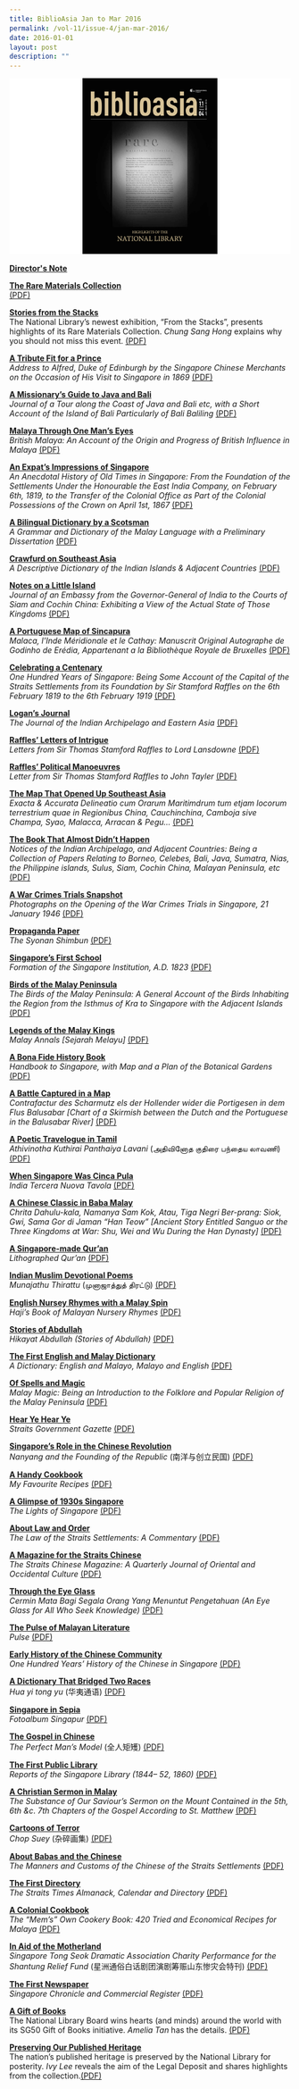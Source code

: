 ```yaml
---
title: BiblioAsia Jan to Mar 2016
permalink: /vol-11/issue-4/jan-mar-2016/
date: 2016-01-01
layout: post
description: ""
---
```

![Alt text for image on Isomer site](/images/vol-11-issue-4/ba11-4-1.jpg)

**[Director's Note](/vol-11/issue-4/jan-mar-2016/directors-note)**

**[The Rare Materials Collection](/vol-11/issue-4/jan-mar-2016/rare-materials)**<br> [(PDF)](/files/pdf/vol-11/issue-4/v11-issue4_RareMaterials.pdf)

**[Stories from the Stacks](/vol-11/issue-4/jan-mar-2016/stories-stacks-exhibition)**<br>
The National Library’s newest exhibition, “From the Stacks”, presents highlights of its Rare Materials Collection. *Chung Sang Hong* explains why you should not miss this event. [(PDF)](/files/pdf/vol-11/issue-4/v11-issue4_StoriesFromTheStacks.pdf)

**[A Tribute Fit for a Prince](/vol-11/issue-4/jan-mar-2016/alfred-duke-edinburgh)**<br>
*Address to Alfred, Duke of Edinburgh by the Singapore Chinese Merchants on the Occasion of His Visit to Singapore in 1869* [(PDF)](/files/pdf/vol-11/issue-4/v11-issue4_TributePrince.pdf)

**[A Missionary’s Guide to Java and Bali](/vol-11/issue-4/jan-mar-2016/journal-java-bali-medhurst)**<br>
*Journal of a Tour along the Coast of Java and Bali etc, with a Short Account of the Island of Bali Particularly of Bali Baliling* [(PDF)](/files/pdf/vol-11/issue-4/v11-issue4_JavaBali.pdf)

**[Malaya Through One Man’s Eyes](/vol-11/issue-4/jan-mar-2016/british-malaya-swettenham)**<br>
*British Malaya: An Account of the Origin and Progress of British Influence in Malaya* [(PDF)](/files/pdf/vol-11/issue-4/v11-issue4_OneManEyes.pdf)

**[An Expat’s Impressions of Singapore](/vol-11/issue-4/jan-mar-2016/history-singapore-buckley)**<br>
*An Anecdotal History of Old Times in Singapore: From the Foundation of the Settlements Under the Honourable the East India Company, on February 6th, 1819, to the Transfer of the Colonial Office as Part of the Colonial Possessions of the Crown on April 1st, 1867* [(PDF)](/files/pdf/vol-11/issue-4/v11-issue4_ExpatImpressions.pdf)

**[A Bilingual Dictionary by a Scotsman](/vol-11/issue-4/jan-mar-2016/malay-dictionary-crawfurd)**<br>
*A Grammar and Dictionary of the Malay Language with a Preliminary Dissertation* [(PDF)](/files/pdf/vol-11/issue-4/v11-issue4_BilingualDictionary.pdf)

**[Crawfurd on Southeast Asia](/vol-11/issue-4/jan-mar-2016/dictionary-indian-islands-crawfurd)**<br>
*A Descriptive Dictionary of the Indian Islands & Adjacent Countries* [(PDF)](/files/pdf/vol-11/issue-4/v11-issue4_Crawfurd.pdf)

**[Notes on a Little Island](/vol-11/issue-4/jan-mar-2016/journal-embassy-crawfurd)**<br>
*Journal of an Embassy from the Governor-General of India to the Courts of Siam and Cochin  China: Exhibiting a View of the Actual State of Those Kingdoms* [(PDF)](/files/pdf/vol-11/issue-4/v11-issue4_LittleIsland.pdf)

**[A Portuguese Map of Sincapura](/vol-11/issue-4/jan-mar-2016/portuguese-map-sincapura-janssen)**<br>
*Malaca, l’Inde Méridionale et le Cathay: Manuscrit Original Autographe de Godinho de Erédia, Appartenant a la Bibliothèque Royale de Bruxelles* [(PDF)](/files/pdf/vol-11/issue-4/v11-issue4_MapSincapura.pdf)

**[Celebrating a Centenary](/vol-11/issue-4/jan-mar-2016/one-hundred-years-singapore)**<br>
*One Hundred Years of Singapore: Being Some Account of the Capital of the Straits Settlements from its Foundation by Sir Stamford Raffles on the 6th February 1819 to the 6th February 1919* [(PDF)](/files/pdf/vol-11/issue-4/v11-issue4_Centenary.pdf)

**[Logan’s Journal](/vol-11/issue-4/jan-mar-2016/indian-archipelago-eastern-asia-logan-journal)**<br>
*The Journal of the Indian Archipelago and Eastern Asia* [(PDF)](/files/pdf/vol-11/issue-4/v11-issue4_LoganJournal.pdf)

**[Raffles’ Letters of Intrigue](/vol-11/issue-4/jan-mar-2016/letters-stamford-raffles-marquess-lansdowne)**<br>
*Letters from Sir Thomas Stamford Raffles to Lord Lansdowne* [(PDF)](/files/pdf/vol-11/issue-4/v11-issue4_RafflesLetters.pdf)

**[Raffles’ Political Manoeuvres](/vol-11/issue-4/jan-mar-2016/letter-stamford-raffles-john-tayler)**<br>
*Letter from Sir Thomas Stamford Raffles to John Tayler* [(PDF)](/files/pdf/vol-11/issue-4/v11-issue4_PoliticalManoeuvres.pdf)

**[The Map That Opened Up Southeast Asia](/vol-11/issue-4/jan-mar-2016/map-south-east-asia-exacta-accurata-linschoten)**<br>
*Exacta & Accurata Delineatio cum Orarum Maritimdrum tum etjam locorum terrestrium quae in Regionibus China, Cauchinchina, Camboja sive Champa, Syao, Malacca, Arracan & Pegu…* [(PDF)](/files/pdf/vol-11/issue-4/v11-issue4_MapOpenedUp.pdf)

**[The Book That Almost Didn’t Happen](/vol-11/issue-4/jan-mar-2016/notices-indian-archipelago-john-henry-moor)**<br>
*Notices of the Indian Archipelago, and Adjacent Countries: Being a Collection of Papers Relating to Borneo, Celebes, Bali, Java, Sumatra, Nias, the Philippine islands, Sulus, Siam, Cochin China, Malayan Peninsula, etc* [(PDF)](/files/pdf/vol-11/issue-4/v11-issue4_BookDidntHappen.pdf)

**[A War Crimes Trials Snapshot](/vol-11/issue-4/jan-mar-2016/photographs-singapore-war-crimes-trial)**<br>
*Photographs on the Opening of the War Crimes Trials in Singapore, 21 January 1946* [(PDF)](/files/pdf/vol-11/issue-4/v11-issue4_WarCrimes.pdf)

**[Propaganda Paper](/vol-11/issue-4/jan-mar-2016/syonan-shimbun)**<br>
*The Syonan Shimbun* [(PDF)](/files/pdf/vol-11/issue-4/v11-issue4_PropagandaPaper.pdf)

**[Singapore’s First School](/vol-11/issue-4/jan-mar-2016/singapore-institution-school-stamford-raffles)**<br>
*Formation of the Singapore Institution, A.D. 1823* [(PDF)](/files/pdf/vol-11/issue-4/v11-issue4_FirstSchool.pdf)

**[Birds of the Malay Peninsula](/vol-11/issue-4/jan-mar-2016/birds-malay-peninsula)**<br>
*The Birds of the Malay Peninsula: A General Account of the Birds Inhabiting the Region from the Isthmus of Kra to Singapore with the Adjacent Islands* [(PDF)](/files/pdf/vol-11/issue-4/v11-issue4_Birds.pdf)

**[Legends of the Malay Kings](/vol-11/issue-4/jan-mar-2016/sejarah-malayu-malay-annals)**<br>
*Malay Annals [Sejarah Melayu]* [(PDF)](/files/pdf/vol-11/issue-4/v11-issue4_MalayKings.pdf)

**[A Bona Fide History Book](/vol-11/issue-4/jan-mar-2016/handbook-singapore-george-murray-reith)**<br>
*Handbook to Singapore, with Map and a Plan of the Botanical Gardens* [(PDF)](/files/pdf/vol-11/issue-4/v11-issue4_HistoryBook.pdf)

**[A Battle Captured in a Map](/vol-11/issue-4/jan-mar-2016/contrafactur-battle-dutch-portuguese-de-bry)**<br>
*Contrafactur des Scharmutz els der Hollender wider die Portigesen in dem Flus Balusabar [Chart of a Skirmish between the Dutch and the Portuguese in the Balusabar River]* [(PDF)](/files/pdf/vol-11/issue-4/v11-issue4_BattleMap.pdf)

**[A Poetic Travelogue in Tamil](/vol-11/issue-4/jan-mar-2016/travelogue-tamil-athivinotha-kuthirai-panthaiya-lavani)**<br>
*Athivinotha Kuthirai Panthaiya Lavani* (அதிவினோத குதிரை பந்தைய லாவணி) [(PDF)](/files/pdf/vol-11/issue-4/v11-issue4_Travelogue.pdf)

**[When Singapore Was Cinca Pula](/vol-11/issue-4/jan-mar-2016/india-tercera-nuova-tavola)**<br>
*India Tercera Nuova Tavola* [(PDF)](/files/pdf/vol-11/issue-4/v11-issue4_CincaPula.pdf)

**[A Chinese Classic in Baba Malay](/vol-11/issue-4/jan-mar-2016/chrita-dahulu-kala-sam-kok)**<br>
*Chrita Dahulu-kala, Namanya Sam Kok, Atau, Tiga Negri Ber-prang: Siok, Gwi, Sama Gor di Jaman “Han Teow” [Ancient Story Entitled Sanguo or the Three Kingdoms at War: Shu, Wei and Wu During the Han Dynasty]* [(PDF)](/files/pdf/vol-11/issue-4/v11-issue4_ChineseclassicBabaMalay.pdf)

**[A Singapore-made Qur’an](/vol-11/issue-4/jan-mar-2016/singapore-lithographed-quran)**<br>
*Lithographed Qur’an* [(PDF)](/files/pdf/vol-11/issue-4/v11-issue4_Quran.pdf)

**[Indian Muslim Devotional Poems](/vol-11/issue-4/jan-mar-2016/indian-muslim-devotional-poems-munajathu-thirattu)**<br>
*Munajathu Thirattu* (முனாஜாத்துத் திரட்டு) [(PDF)](/files/pdf/vol-11/issue-4/v11-issue4_DevotionalPoems.pdf)

**[English Nursey Rhymes with a Malay Spin](/vol-11/issue-4/jan-mar-2016/haji-malayan-nursery-rhymes)**<br>
*Haji’s Book of Malayan Nursery Rhymes* [(PDF)](/files/pdf/vol-11/issue-4/v11-issue4_MalaySpin.pdf)

**[Stories of Abdullah](/vol-11/issue-4/jan-mar-2016/hikayat-abdullah-abdul-kadir-munsyi)**<br>
*Hikayat Abdullah (Stories of Abdullah)* [(PDF)](/files/pdf/vol-11/issue-4/v11-issue4_Abdullah.pdf)

**[The First English and Malay Dictionary](/vol-11/issue-4/jan-mar-2016/first-english-malay-dictionary-thomas-bowrey)**<br>
*A Dictionary: English and Malayo, Malayo and English* [(PDF)](/files/pdf/vol-11/issue-4/v11-issue4_EnglishMalayDictionary.pdf)

**[Of Spells and Magic](/vol-11/issue-4/jan-mar-2016/malay-magic-walterwilliam-skeat)**<br>
*Malay Magic: Being an Introduction to the Folklore and Popular Religion of the Malay Peninsula* [(PDF)](/files/pdf/vol-11/issue-4/v11-issue4_SpellsMagic.pdf)

**[Hear Ye Hear Ye](/vol-11/issue-4/jan-mar-2016/straits-government-gazette)**<br>
*Straits Government Gazette* [(PDF)](/files/pdf/vol-11/issue-4/v11-issue4_HearYe.pdf)

**[Singapore’s Role in the Chinese Revolution](/vol-11/issue-4/jan-mar-2016/singapore-chinese-revolution-nanyang-republic)**<br>
*Nanyang and the Founding of the Republic* (南洋与创立民国) [(PDF)](/files/pdf/vol-11/issue-4/v11-issue4_ChineseRevolution.pdf)

**[A Handy Cookbook](/vol-11/issue-4/jan-mar-2016/my-favourite-recipes-ellice-handy)**<br>
*My Favourite Recipes* [(PDF)](/files/pdf/vol-11/issue-4/v11-issue4_HandyCookbook.pdf)

**[A Glimpse of 1930s Singapore](/vol-11/issue-4/jan-mar-2016/lights-singapore-roland-st-john-braddell)**<br>
*The Lights of Singapore* [(PDF)](/files/pdf/vol-11/issue-4/v11-issue4_1930sSingapore.pdf)

**[About Law and Order](/vol-11/issue-4/jan-mar-2016/law-straits-settlements-roland-st-john-braddell)**<br>
*The Law of the Straits Settlements: A Commentary* [(PDF)](/files/pdf/vol-11/issue-4/v11-issue4_LawOrder.pdf)

**[A Magazine for the Straits Chinese](/vol-11/issue-4/jan-mar-2016/straits-chinese-magazine)**<br>
*The Straits Chinese Magazine: A Quarterly Journal of Oriental and Occidental Culture* [(PDF)](/files/pdf/vol-11/issue-4/v11-issue4_StraitsChinese.pdf)

**[Through the Eye Glass](/vol-11/issue-4/jan-mar-2016/cermin-mata-benjamin-keasberry)**<br>
*Cermin Mata Bagi Segala Orang Yang Menuntut Pengetahuan (An Eye Glass for All Who Seek Knowledge)* [(PDF)](/files/pdf/vol-11/issue-4/v11-issue4_EyeGlass.pdf)

**[The Pulse of Malayan Literature](/vol-11/issue-4/jan-mar-2016/pulse-malayan-literature-wang-gung-wu)**<br>
*Pulse* [(PDF)](/files/pdf/vol-11/issue-4/v11-issue4_MalayanLiterature.pdf)

**[Early History of the Chinese Community](/vol-11/issue-4/jan-mar-2016/one-hundred-years-history-chinese-singapore)**<br>
*One Hundred Years’ History of the Chinese in Singapore* [(PDF)](/files/pdf/vol-11/issue-4/v11-issue4_EarlyHistory.pdf)

**[A Dictionary That Bridged Two Races](/vol-11/issue-4/jan-mar-2016/hua-yi-tong-yu-chinese-malay-dictionary)**<br>
*Hua yi tong yu* (华夷通语) [(PDF)](/files/pdf/vol-11/issue-4/v11-issue4_TwoRaces.pdf)

**[Singapore in Sepia](/vol-11/issue-4/jan-mar-2016/fotoalbum-singapur-gustave-richard-lambert)**<br>
*Fotoalbum Singapur* [(PDF)](/files/pdf/vol-11/issue-4/v11-issue4_Sepia.pdf)

**[The Gospel in Chinese](/vol-11/issue-4/jan-mar-2016/gospel-chinese-karl-friedrich-august-gutzlaff)**<br>
*The Perfect Man’s Model* (全人矩矱) [(PDF)](/files/pdf/vol-11/issue-4/v11-issue4_GospelChinese.pdf)

**[The First Public Library](/vol-11/issue-4/jan-mar-2016/singapore-public-library-reports-catalogue)**<br>
*Reports of the Singapore Library (1844– 52, 1860)* [(PDF)](/files/pdf/vol-11/issue-4/v11-issue4_PublicLibrary.pdf)

**[A Christian Sermon in Malay](/vol-11/issue-4/jan-mar-2016/christian-sermon-malay-claudius-henry-thomsen)**<br>
*The Substance of Our Saviour’s Sermon on the Mount Contained in the 5th, 6th &c. 7th Chapters of the Gospel According to St. Matthew* [(PDF)](/files/pdf/vol-11/issue-4/v11-issue4_ChristianSermon.pdf)

**[Cartoons of Terror](/vol-11/issue-4/jan-mar-2016/chop-suey-liu-kang)**<br>
*Chop Suey* (杂碎画集) [(PDF)](/files/pdf/vol-11/issue-4/v11-issue4_CartoonsTerror.pdf)

**[About Babas and the Chinese](/vol-11/issue-4/jan-mar-2016/manners-customs-chinese-straits-settlements)**<br>
*The Manners and Customs of the Chinese of the Straits Settlements* [(PDF)](/files/pdf/vol-11/issue-4/v11-issue4_%20BabasandChinese.pdf)

**[The First Directory](/vol-11/issue-4/jan-mar-2016/straits-times-almanack-calendar-directory)**<br>
*The Straits Times Almanack, Calendar and Directory* [(PDF)](/files/pdf/vol-11/issue-4/v11-issue4_FirstDirectory.pdf)

**[A Colonial Cookbook](/vol-11/issue-4/jan-mar-2016/mems-cookery-book-william-edward-kinsey)**<br>
*The “Mem’s” Own Cookery Book: 420 Tried and Economical Recipes for Malaya* [(PDF)](/files/pdf/vol-11/issue-4/v11-issue4_ColonialCookbook.pdf)

**[In Aid of the Motherland](/vol-11/issue-4/jan-mar-2016/tong-seok-association-charity-shantung-relief-fund)**<br>
*Singapore Tong Seok Dramatic Association Charity Performance for the Shantung Relief Fund* (星洲通俗白话剧团演剧筹赈山东惨灾会特刊) [(PDF)](/files/pdf/vol-11/issue-4/v11-issue4_Motherland.pdf)

**[The First Newspaper](/vol-11/issue-4/jan-mar-2016/singapore-chronicle-first-newspaper)**<br>
*Singapore Chronicle and Commercial Register* [(PDF)](/files/pdf/vol-11/issue-4/v11-issue4_FirstNewspaper.pdf)

**[A Gift of Books](/vol-11/issue-4/jan-mar-2016/gift-of-books-SG50)**<br>
The National Library Board wins hearts (and minds) around the world with its SG50 Gift of Books initiative. *Amelia Tan* has the details. [(PDF)](/files/pdf/vol-11/issue-4/v11-issue4_GiftBooks.pdf)

**[Preserving Our Published Heritage](/vol-11/issue-4/jan-mar-2016/preservation-published-heritage-national-library-legal-deposit)**<br>
The nation’s published heritage is preserved by the National Library for posterity. *Ivy Lee* reveals the aim of the Legal Deposit and shares highlights from the collection.[(PDF)](/files/pdf/vol-11/issue-4/v11-issue4_PreservingPublishedHeritage.pdf)